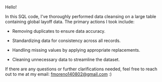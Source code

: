 Hello!

In this SQL code, I've thoroughly performed data cleansing on a large table containing global layoff data. The primary actions I took include:

- Removing duplicates to ensure data accuracy.

- Standardizing data for consistency across all records.

- Handling missing values by applying appropriate replacements.

- Cleaning unnecessary data to streamline the dataset.

If there are any questions or further clarifications needed,
feel free to reach out to me at my email: fmoreno140802@gmail.com :)
